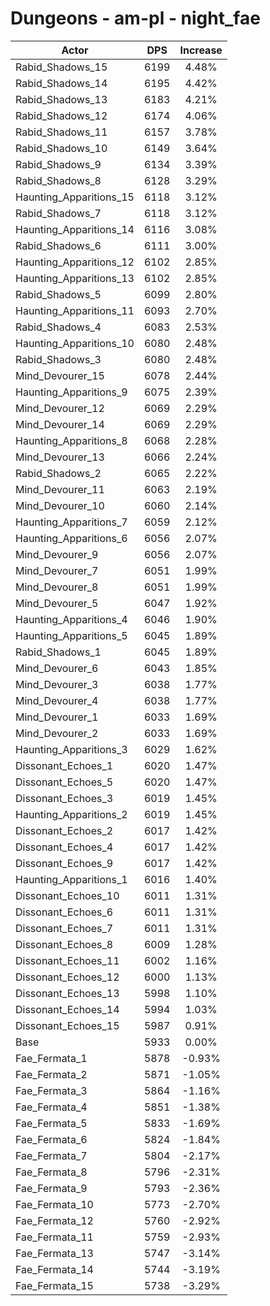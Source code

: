 # Dungeons - am-pl - night_fae
| Actor | DPS | Increase |
|---|:---:|:---:|
|Rabid_Shadows_15|6199|4.48%|
|Rabid_Shadows_14|6195|4.42%|
|Rabid_Shadows_13|6183|4.21%|
|Rabid_Shadows_12|6174|4.06%|
|Rabid_Shadows_11|6157|3.78%|
|Rabid_Shadows_10|6149|3.64%|
|Rabid_Shadows_9|6134|3.39%|
|Rabid_Shadows_8|6128|3.29%|
|Haunting_Apparitions_15|6118|3.12%|
|Rabid_Shadows_7|6118|3.12%|
|Haunting_Apparitions_14|6116|3.08%|
|Rabid_Shadows_6|6111|3.00%|
|Haunting_Apparitions_12|6102|2.85%|
|Haunting_Apparitions_13|6102|2.85%|
|Rabid_Shadows_5|6099|2.80%|
|Haunting_Apparitions_11|6093|2.70%|
|Rabid_Shadows_4|6083|2.53%|
|Haunting_Apparitions_10|6080|2.48%|
|Rabid_Shadows_3|6080|2.48%|
|Mind_Devourer_15|6078|2.44%|
|Haunting_Apparitions_9|6075|2.39%|
|Mind_Devourer_12|6069|2.29%|
|Mind_Devourer_14|6069|2.29%|
|Haunting_Apparitions_8|6068|2.28%|
|Mind_Devourer_13|6066|2.24%|
|Rabid_Shadows_2|6065|2.22%|
|Mind_Devourer_11|6063|2.19%|
|Mind_Devourer_10|6060|2.14%|
|Haunting_Apparitions_7|6059|2.12%|
|Haunting_Apparitions_6|6056|2.07%|
|Mind_Devourer_9|6056|2.07%|
|Mind_Devourer_7|6051|1.99%|
|Mind_Devourer_8|6051|1.99%|
|Mind_Devourer_5|6047|1.92%|
|Haunting_Apparitions_4|6046|1.90%|
|Haunting_Apparitions_5|6045|1.89%|
|Rabid_Shadows_1|6045|1.89%|
|Mind_Devourer_6|6043|1.85%|
|Mind_Devourer_3|6038|1.77%|
|Mind_Devourer_4|6038|1.77%|
|Mind_Devourer_1|6033|1.69%|
|Mind_Devourer_2|6033|1.69%|
|Haunting_Apparitions_3|6029|1.62%|
|Dissonant_Echoes_1|6020|1.47%|
|Dissonant_Echoes_5|6020|1.47%|
|Dissonant_Echoes_3|6019|1.45%|
|Haunting_Apparitions_2|6019|1.45%|
|Dissonant_Echoes_2|6017|1.42%|
|Dissonant_Echoes_4|6017|1.42%|
|Dissonant_Echoes_9|6017|1.42%|
|Haunting_Apparitions_1|6016|1.40%|
|Dissonant_Echoes_10|6011|1.31%|
|Dissonant_Echoes_6|6011|1.31%|
|Dissonant_Echoes_7|6011|1.31%|
|Dissonant_Echoes_8|6009|1.28%|
|Dissonant_Echoes_11|6002|1.16%|
|Dissonant_Echoes_12|6000|1.13%|
|Dissonant_Echoes_13|5998|1.10%|
|Dissonant_Echoes_14|5994|1.03%|
|Dissonant_Echoes_15|5987|0.91%|
|Base|5933|0.00%|
|Fae_Fermata_1|5878|-0.93%|
|Fae_Fermata_2|5871|-1.05%|
|Fae_Fermata_3|5864|-1.16%|
|Fae_Fermata_4|5851|-1.38%|
|Fae_Fermata_5|5833|-1.69%|
|Fae_Fermata_6|5824|-1.84%|
|Fae_Fermata_7|5804|-2.17%|
|Fae_Fermata_8|5796|-2.31%|
|Fae_Fermata_9|5793|-2.36%|
|Fae_Fermata_10|5773|-2.70%|
|Fae_Fermata_12|5760|-2.92%|
|Fae_Fermata_11|5759|-2.93%|
|Fae_Fermata_13|5747|-3.14%|
|Fae_Fermata_14|5744|-3.19%|
|Fae_Fermata_15|5738|-3.29%|
